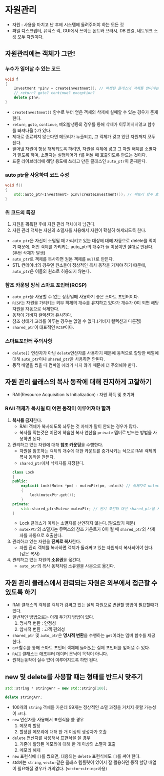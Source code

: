 # 자원관리
- 자원 : 사용을 마치고 난 후에 시스템에 돌려주어야 하는 모든 것
- 파일 디스크립터, 뮤텍스 락, GUI에서 쓰이는 폰트와 브러시, DB 연결, 네트워크 소켓 모두 자원이다.

## 자원관리에는 객체가 그만!
### 누수가 일어날 수 있는 코드
```cpp
void f
{
    Investment *pInv = createInvestment(); // 파생된 클래스의 객체를 얻어내는 팩토리 함수
    // return? goto? continue? exception?
    delete pInv;
}
```
- `createInvestment()` 함수로 부터 얻은 객체의 삭제에 실패할 수 있는 경우가 존재한다.
- `return`, `goto`, `continue`, 예외발생등의 경우를 통해 삭제가 이루어지지않고 함수를 빠져나올수가 있다.
- 제대로 종료되지 않는다면 메모리가 누출되고, 그 객체가 갖고 있던 자원까지 모두 샌다.
- 얻어낸 자원이 항상 해제되도록 하려면, 자원을 객체에 넣고 그 자원 해제를 소멸자가 맡도록 하며, 소멸자는 실행제어가 `f`를 떠날 때 호출되도록 만드는 것이다.
- 표준 라이브러리에 해당 용도에 쓰라고 만든 클래스인 `auto_ptr`이 존재한다.

### auto ptr을 사용하여 코드 수정
```cpp
void f()
{
    std::auto_ptr<Investment> pInv(createInvestment()); // 팩토리 함수 호출
}

```

### 위 코드의 특징
1. 자원을 획득한 후에 자원 관리 객체에게 넘긴다.
2. 자원 관리 객체는 자신의 소멸자를 사용해서 자원이 확실히 해제되도록 한다.

- `auto_ptr`은 자신이 소멸될 때 가리키고 있는 대상에 대해 자동으로 delete를 먹이기 때문에, 어떤 객체를 가리키는 auto_ptr의 개수가 둘 이상이면 절대로 안된다. (두번 삭제가 발생)
- `auto_ptr`로 객체를 복사하면 원본 객체를 `null`로 만든다.
- STL 컨테이너의 경우엔 원소들이 정상적인 복사 동작을 가져야 하기 떄문에, `auto_ptr`은 이들의 원소로 허용되지 않는다.

### 참조 카운팅 방식 스마트 포인터(RCSP)
- `auto_ptr`을 사용할 수 없는 상황일때 사용하기 좋은 스마트 포인터이다.
- `RCSP`는 자원을 가리키는 외부 객체의 개수를 유지하고 있다가 개수가 0이 되면 해당 자원을 자동으로 삭제한다.
- 동작이 가비지 컬렉션과 유사하다.
- 참조 상태가 고리를 이루는 경우는 없앨 수 없다.(가비지 컬렉션과 다른점)
- `shared_ptr`이 대표적인 `RCSP`이다.

### 스마트포인터 주의사항
- `delete[]` 연산자가 아닌 `delete`연산자를 사용하기 때문에 동적으로 할당한 배열에 대해 `auto_ptr`이나 `shared_ptr`을 사용하면 안된다.
- 동적 배열을 썼을 때 컴파일 에러가 나지 않기 때문에 더 주의해야 한다.

## 자원 관리 클래스의 복사 동작에 대해 진지하게 고찰하기
- RAII(Resource Acquisition Is Initialization) : 자원 획득 및 초기화

### RAII 객체가 복사될 때 어떤 동작이 이루어져야 할까
1. **복사를 금지**한다.
    - RAII 객체가 복사되도록 놔두는 것 자체가 말이 안되는 경우가 많다.
    - 복사를 막는것은 이전에 학습한 복사 연산을 `private` 멤버로 만드는 방법을 사용하면 된다.
2. 관리하고 있는 자원에 대해 **참조 카운팅**을 수행한다.
    - 자원을 참조하는 객체의 개수에 대한 카운트를 증가시키는 식으로 RAII 객체의 복사 동작을 만든다.
    - `shared_ptr`에서 삭제자를 지정한다.
    ```cpp
    class Lock
    {
    public:
        explicit Lock(Mutex *pm) : mutexPtr(pm, unlock) // 삭제자로 unlock 함수 사용
        {
            lock(mutexPtr.get());
        }
    private:
        std::shared_ptr<Mutex> mutexPtr; // 원시 포인터 대신 shared_ptr을 사용
    }
    ```
    - Lock 클래스가 이제는 소멸자를 선언하지 않는다.(필요없기 때문)
    - `mutexPtr`의 소멸자는 뮤텍스의 참조 카운트가 0이 될 때 `shared_ptr`의 삭제자를 자동으로 호출한다.
3. 관리하고 있는 자원을 **진짜로 복사**한다.
    - 자원 관리 객체를 복사하면 객체가 둘러싸고 있는 자원까지 복사되어야 한다.(깊은 복사)
4. 관리하고 있는 자원의 **소유권**을 옮긴다.
    - `auto_ptr`의 복사 동작처럼 소유권을 사본으로 옮긴다.

## 자원 관리 클래스에서 관뢰되는 자원은 외부에서 접근할 수 있도록 하기
- RAII 클래스의 객체를 객체가 감싸고 있는 실제 자원으로 변환할 방법이 필요할때가 있다.
- 일반적인 방법으로는 아래 두가지 방법이 있다.
    1. 명시적 변환 : 안정성
    2. 암시적 변환 : 고객 편의성
- `shared_ptr` 및 `auto_ptr`은 **명시적 변환**을 수행하는 `get`이라는 멤버 함수를 제공한다.
- `get`함수를 통해 스마트 포인터 객체에 들어있는 실제 포인터를 얻어낼 수 있다.
- `RAII` 클래스는 애초부터 데이터 은닉이 목적이 아니다.
- 원하는동작이 실수 없이 이루어지도록 하면 된다.

## new 및 delete를 사용할 때는 형태를 반드시 맞추기
```cpp
std::string * stringArr = new std::string[100];

delete stringArr;
```
- 100개의 `string` 객체들 가운데 99개는 정상적인 소멸 과정을 거치지 못할 가능성이 크다.
- `new` 연산자를 사용해서 표현식을 쓸 경우
    1. 메모리 할당
    2. 할당된 메모리에 대해 한 개 이상의 생성자가 호출
- `delete` 연산자를 사용해서 표현식을 쓸 경우
    1. 기존에 할당된 메모리에 대해 한 개 이상의 소멸자 호출
    2. 메모리 해제
- `new` 표현식에 `[]`를 썼으면, 대응되는 `delete` 표현식에도 `[]`를 써야 한다.
- std에는 `string`, `vector`같은 클래스 템플릿이 있어서 잘 활용하면 동적 할당 배열이 필요해질 경우가 거의없다. (`vector<string>`사용)